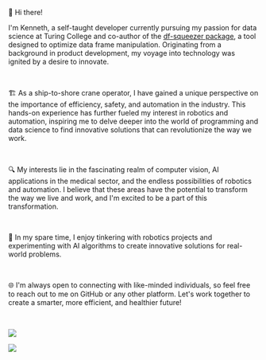 👋 Hi there! 

I'm Kenneth, a self-taught developer currently pursuing my passion for data science at Turing College and co-author of the [df-squeezer package](https://pypi.org/project/df-squeezer/), a tool designed to optimize data frame manipulation. Originating from a background in product development, my voyage into technology was ignited by a desire to innovate.

&nbsp;

🏗️ As a ship-to-shore crane operator, I have gained a unique perspective on the importance of efficiency, safety, and automation in the industry. This hands-on experience has further fueled my interest in robotics and automation, inspiring me to delve deeper into the world of programming and data science to find innovative solutions that can revolutionize the way we work.

&nbsp;

🔍 My interests lie in the fascinating realm of computer vision, AI applications in the medical sector, and the endless possibilities of robotics and automation. I believe that these areas have the potential to transform the way we live and work, and I'm excited to be a part of this transformation.

&nbsp;

🤖 In my spare time, I enjoy tinkering with robotics projects and experimenting with AI algorithms to create innovative solutions for real-world problems.

&nbsp;

🌐 I'm always open to connecting with like-minded individuals, so feel free to reach out to me on GitHub or any other platform. Let's work together to create a smarter, more efficient, and healthier future!

&nbsp;

<a href="https://www.linkedin.com/in/kenneth-breugelmans/"><img src="https://img.shields.io/badge/LinkedIn-0077B5?style=for-the-badge&logo=linkedin&logoColor=white"></a>

<a href="http://www.kenneth-b.com"><img src="https://img.shields.io/badge/website-000000?style=for-the-badge&logo=About.me&logoColor=white"></a>

<!---
kkalera/kkalera is a ✨ special ✨ repository because its `README.md` (this file) appears on your GitHub profile.
You can click the Preview link to take a look at your changes.
--->
